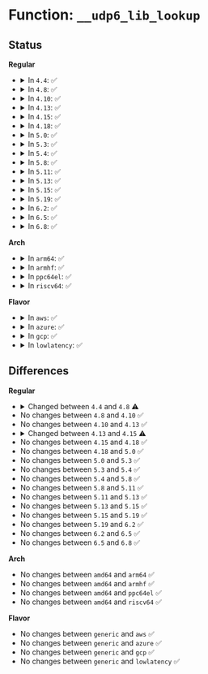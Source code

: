 # Function: <code>__udp6_lib_lookup</code>

## Status
<b>Regular</b>
<ul>
<li>
<details>
<summary>In <code>4.4</code>: ✅</summary>

```c
struct sock *__udp6_lib_lookup(struct net *net, const struct in6_addr *saddr, __be16 sport, const struct in6_addr *daddr, __be16 dport, int dif, struct udp_table *udptable);
```

**Collision:** Unique Global

**Inline:** No

**Transformation:** False

**Instances:**

```
In net/ipv6/udp.c (ffffffff817e3990)
Location: net/ipv6/udp.c:287
Inline: False
Direct callers:
  - net/ipv6/udp.c:udp6_lib_lookup
  - net/ipv6/udp.c:__udp6_lib_err
  - net/ipv6/udp.c:__udp6_lib_rcv
```
**Symbols:**

```
ffffffff817e3990-ffffffff817e3da2: __udp6_lib_lookup (STB_GLOBAL)
```
</details>
</li>
<li>
<details>
<summary>In <code>4.8</code>: ✅</summary>

```c
struct sock *__udp6_lib_lookup(struct net *net, const struct in6_addr *saddr, __be16 sport, const struct in6_addr *daddr, __be16 dport, int dif, struct udp_table *udptable, struct sk_buff *skb);
```

**Collision:** Unique Global

**Inline:** No

**Transformation:** False

**Instances:**

```
In net/ipv6/udp.c (ffffffff81851d60)
Location: net/ipv6/udp.c:205
Inline: False
Direct callers:
  - net/ipv6/udp.c:__udp6_lib_rcv
  - net/ipv6/udp.c:__udp6_lib_err
  - net/ipv6/udp.c:udp6_lib_lookup
  - net/ipv6/udp.c:udp6_lib_lookup_skb
```
**Symbols:**

```
ffffffff81851d60-ffffffff81851fe2: __udp6_lib_lookup (STB_GLOBAL)
```
</details>
</li>
<li>
<details>
<summary>In <code>4.10</code>: ✅</summary>

```c
struct sock *__udp6_lib_lookup(struct net *net, const struct in6_addr *saddr, __be16 sport, const struct in6_addr *daddr, __be16 dport, int dif, struct udp_table *udptable, struct sk_buff *skb);
```

**Collision:** Unique Global

**Inline:** No

**Transformation:** False

**Instances:**

```
In net/ipv6/udp.c (ffffffff81883b20)
Location: net/ipv6/udp.c:205
Inline: False
Direct callers:
  - net/ipv6/udp.c:__udp6_lib_rcv
  - net/ipv6/udp.c:__udp6_lib_err
  - net/ipv6/udp.c:udp6_lib_lookup
  - net/ipv6/udp.c:udp6_lib_lookup_skb
```
**Symbols:**

```
ffffffff81883b20-ffffffff81883da2: __udp6_lib_lookup (STB_GLOBAL)
```
</details>
</li>
<li>
<details>
<summary>In <code>4.13</code>: ✅</summary>

```c
struct sock *__udp6_lib_lookup(struct net *net, const struct in6_addr *saddr, __be16 sport, const struct in6_addr *daddr, __be16 dport, int dif, struct udp_table *udptable, struct sk_buff *skb);
```

**Collision:** Unique Global

**Inline:** No

**Transformation:** False

**Instances:**

```
In net/ipv6/udp.c (ffffffff818a9dd0)
Location: net/ipv6/udp.c:216
Inline: False
Direct callers:
  - net/ipv6/udp.c:__udp6_lib_rcv
  - net/ipv6/udp.c:__udp6_lib_err
  - net/ipv6/udp.c:udp6_lib_lookup
  - net/ipv6/udp.c:udp6_lib_lookup_skb
```
**Symbols:**

```
ffffffff818a9dd0-ffffffff818aa08f: __udp6_lib_lookup (STB_GLOBAL)
```
</details>
</li>
<li>
<details>
<summary>In <code>4.15</code>: ✅</summary>

```c
struct sock *__udp6_lib_lookup(struct net *net, const struct in6_addr *saddr, __be16 sport, const struct in6_addr *daddr, __be16 dport, int dif, int sdif, struct udp_table *udptable, struct sk_buff *skb);
```

**Collision:** Unique Global

**Inline:** No

**Transformation:** False

**Instances:**

```
In net/ipv6/udp.c (ffffffff8192c7d0)
Location: net/ipv6/udp.c:220
Inline: False
Direct callers:
  - net/ipv6/udp.c:__udp6_lib_rcv
  - net/ipv6/udp.c:__udp6_lib_err
  - net/ipv6/udp.c:udp6_lib_lookup
  - net/ipv6/udp.c:udp6_lib_lookup_skb
```
**Symbols:**

```
ffffffff8192c7d0-ffffffff8192ca9d: __udp6_lib_lookup (STB_GLOBAL)
```
</details>
</li>
<li>
<details>
<summary>In <code>4.18</code>: ✅</summary>

```c
struct sock *__udp6_lib_lookup(struct net *net, const struct in6_addr *saddr, __be16 sport, const struct in6_addr *daddr, __be16 dport, int dif, int sdif, struct udp_table *udptable, struct sk_buff *skb);
```

**Collision:** Unique Global

**Inline:** No

**Transformation:** False

**Instances:**

```
In net/ipv6/udp.c (ffffffff81985660)
Location: net/ipv6/udp.c:197
Inline: False
Direct callers:
  - net/ipv6/udp.c:__udp6_lib_rcv
  - net/ipv6/udp.c:__udp6_lib_err
  - net/ipv6/udp.c:udp6_lib_lookup
  - net/ipv6/udp.c:udp6_lib_lookup_skb
```
**Symbols:**

```
ffffffff81985660-ffffffff81985b44: __udp6_lib_lookup (STB_GLOBAL)
```
</details>
</li>
<li>
<details>
<summary>In <code>5.0</code>: ✅</summary>

```c
struct sock *__udp6_lib_lookup(struct net *net, const struct in6_addr *saddr, __be16 sport, const struct in6_addr *daddr, __be16 dport, int dif, int sdif, struct udp_table *udptable, struct sk_buff *skb);
```

**Collision:** Unique Global

**Inline:** No

**Transformation:** False

**Instances:**

```
In net/ipv6/udp.c (ffffffff819bbdd0)
Location: net/ipv6/udp.c:191
Inline: False
Direct callers:
  - net/ipv6/udp.c:__udp6_lib_rcv
  - net/ipv6/udp.c:__udp6_lib_err
  - net/ipv6/udp.c:__udp6_lib_err
  - net/ipv6/udp.c:udp6_lib_lookup
  - net/ipv6/udp.c:udp6_lib_lookup_skb
```
**Symbols:**

```
ffffffff819bbdd0-ffffffff819bc17f: __udp6_lib_lookup (STB_GLOBAL)
```
</details>
</li>
<li>
<details>
<summary>In <code>5.3</code>: ✅</summary>

```c
struct sock *__udp6_lib_lookup(struct net *net, const struct in6_addr *saddr, __be16 sport, const struct in6_addr *daddr, __be16 dport, int dif, int sdif, struct udp_table *udptable, struct sk_buff *skb);
```

**Collision:** Unique Global

**Inline:** No

**Transformation:** False

**Instances:**

```
In net/ipv6/udp.c (ffffffff81a2a9c0)
Location: net/ipv6/udp.c:179
Inline: False
Direct callers:
  - net/ipv6/udp.c:__udp6_lib_rcv
  - net/ipv6/udp.c:__udp6_lib_err
  - net/ipv6/udp.c:__udp6_lib_err
  - net/ipv6/udp.c:udp6_lib_lookup
  - net/ipv6/udp.c:udp6_lib_lookup_skb
```
**Symbols:**

```
ffffffff81a2a9c0-ffffffff81a2acc1: __udp6_lib_lookup (STB_GLOBAL)
```
</details>
</li>
<li>
<details>
<summary>In <code>5.4</code>: ✅</summary>

```c
struct sock *__udp6_lib_lookup(struct net *net, const struct in6_addr *saddr, __be16 sport, const struct in6_addr *daddr, __be16 dport, int dif, int sdif, struct udp_table *udptable, struct sk_buff *skb);
```

**Collision:** Unique Global

**Inline:** No

**Transformation:** False

**Instances:**

```
In net/ipv6/udp.c (ffffffff81a61520)
Location: net/ipv6/udp.c:179
Inline: False
Direct callers:
  - net/ipv6/udp.c:__udp6_lib_rcv
  - net/ipv6/udp.c:__udp6_lib_err
  - net/ipv6/udp.c:__udp6_lib_err
  - net/ipv6/udp.c:udp6_lib_lookup
  - net/ipv6/udp.c:udp6_lib_lookup_skb
```
**Symbols:**

```
ffffffff81a61520-ffffffff81a61827: __udp6_lib_lookup (STB_GLOBAL)
```
</details>
</li>
<li>
<details>
<summary>In <code>5.8</code>: ✅</summary>

```c
struct sock *__udp6_lib_lookup(struct net *net, const struct in6_addr *saddr, __be16 sport, const struct in6_addr *daddr, __be16 dport, int dif, int sdif, struct udp_table *udptable, struct sk_buff *skb);
```

**Collision:** Unique Global

**Inline:** No

**Transformation:** False

**Instances:**

```
In net/ipv6/udp.c (ffffffff81b5a140)
Location: net/ipv6/udp.c:182
Inline: False
Direct callers:
  - net/ipv6/udp.c:__udp6_lib_rcv
  - net/ipv6/udp.c:__udp6_lib_err
  - net/ipv6/udp.c:__udp6_lib_err_encap
  - net/ipv6/udp.c:udp6_lib_lookup
  - net/ipv6/udp.c:udp6_lib_lookup_skb
```
**Symbols:**

```
ffffffff81b5a140-ffffffff81b5a226: __udp6_lib_lookup (STB_GLOBAL)
```
</details>
</li>
<li>
<details>
<summary>In <code>5.11</code>: ✅</summary>

```c
struct sock *__udp6_lib_lookup(struct net *net, const struct in6_addr *saddr, __be16 sport, const struct in6_addr *daddr, __be16 dport, int dif, int sdif, struct udp_table *udptable, struct sk_buff *skb);
```

**Collision:** Unique Global

**Inline:** No

**Transformation:** False

**Instances:**

```
In net/ipv6/udp.c (ffffffff81b687a0)
Location: net/ipv6/udp.c:217
Inline: False
Direct callers:
  - net/ipv6/udp.c:__udp6_lib_rcv
  - net/ipv6/udp.c:__udp6_lib_err
  - net/ipv6/udp.c:__udp6_lib_err_encap
  - net/ipv6/udp.c:udp6_lib_lookup
  - net/ipv6/udp.c:udp6_lib_lookup_skb
  - net/ipv6/udp_offload.c:udp6_gro_receive
```
**Symbols:**

```
ffffffff81b687a0-ffffffff81b689a4: __udp6_lib_lookup (STB_GLOBAL)
```
</details>
</li>
<li>
<details>
<summary>In <code>5.13</code>: ✅</summary>

```c
struct sock *__udp6_lib_lookup(struct net *net, const struct in6_addr *saddr, __be16 sport, const struct in6_addr *daddr, __be16 dport, int dif, int sdif, struct udp_table *udptable, struct sk_buff *skb);
```

**Collision:** Unique Global

**Inline:** No

**Transformation:** False

**Instances:**

```
In net/ipv6/udp.c (ffffffff81b56a90)
Location: net/ipv6/udp.c:217
Inline: False
Direct callers:
  - net/ipv6/udp.c:__udp6_lib_rcv
  - net/ipv6/udp.c:__udp6_lib_err
  - net/ipv6/udp.c:__udp6_lib_err
  - net/ipv6/udp.c:udp6_lib_lookup
  - net/ipv6/udp.c:udp6_lib_lookup_skb
  - net/ipv6/udp_offload.c:udp6_gro_receive
```
**Symbols:**

```
ffffffff81b56a90-ffffffff81b56c8f: __udp6_lib_lookup (STB_GLOBAL)
```
</details>
</li>
<li>
<details>
<summary>In <code>5.15</code>: ✅</summary>

```c
struct sock *__udp6_lib_lookup(struct net *net, const struct in6_addr *saddr, __be16 sport, const struct in6_addr *daddr, __be16 dport, int dif, int sdif, struct udp_table *udptable, struct sk_buff *skb);
```

**Collision:** Unique Global

**Inline:** No

**Transformation:** False

**Instances:**

```
In net/ipv6/udp.c (ffffffff81c1c1f0)
Location: net/ipv6/udp.c:219
Inline: False
Direct callers:
  - net/ipv6/udp.c:__udp6_lib_rcv
  - net/ipv6/udp.c:__udp6_lib_err
  - net/ipv6/udp.c:__udp6_lib_err
  - net/ipv6/udp.c:udp6_lib_lookup
  - net/ipv6/udp.c:udp6_lib_lookup_skb
  - net/ipv6/udp_offload.c:udp6_gro_receive
```
**Symbols:**

```
ffffffff81c1c1f0-ffffffff81c1c3ea: __udp6_lib_lookup (STB_GLOBAL)
```
</details>
</li>
<li>
<details>
<summary>In <code>5.19</code>: ✅</summary>

```c
struct sock *__udp6_lib_lookup(struct net *net, const struct in6_addr *saddr, __be16 sport, const struct in6_addr *daddr, __be16 dport, int dif, int sdif, struct udp_table *udptable, struct sk_buff *skb);
```

**Collision:** Unique Global

**Inline:** No

**Transformation:** False

**Instances:**

```
In net/ipv6/udp.c (ffffffff81db89f0)
Location: net/ipv6/udp.c:221
Inline: False
Direct callers:
  - net/ipv6/udp.c:__udp6_lib_rcv
  - net/ipv6/udp.c:__udp6_lib_err
  - net/ipv6/udp.c:__udp6_lib_err
  - net/ipv6/udp.c:udp6_lib_lookup
  - net/ipv6/udp.c:udp6_lib_lookup_skb
  - net/ipv6/udp_offload.c:udp6_gro_receive
```
**Symbols:**

```
ffffffff81db89f0-ffffffff81db8c24: __udp6_lib_lookup (STB_GLOBAL)
```
</details>
</li>
<li>
<details>
<summary>In <code>6.2</code>: ✅</summary>

```c
struct sock *__udp6_lib_lookup(struct net *net, const struct in6_addr *saddr, __be16 sport, const struct in6_addr *daddr, __be16 dport, int dif, int sdif, struct udp_table *udptable, struct sk_buff *skb);
```

**Collision:** Unique Global

**Inline:** No

**Transformation:** False

**Instances:**

```
In net/ipv6/udp.c (ffffffff81f88a40)
Location: net/ipv6/udp.c:235
Inline: False
Direct callers:
  - net/ipv6/udp.c:__udp6_lib_rcv
  - net/ipv6/udp.c:__udp6_lib_err
  - net/ipv6/udp.c:__udp6_lib_err
  - net/ipv6/udp.c:udp6_lib_lookup
  - net/ipv6/udp.c:udp6_lib_lookup_skb
  - net/ipv6/udp_offload.c:udp6_gro_receive
```
**Symbols:**

```
ffffffff81f88a40-ffffffff81f88c73: __udp6_lib_lookup (STB_GLOBAL)
```
</details>
</li>
<li>
<details>
<summary>In <code>6.5</code>: ✅</summary>

```c
struct sock *__udp6_lib_lookup(struct net *net, const struct in6_addr *saddr, __be16 sport, const struct in6_addr *daddr, __be16 dport, int dif, int sdif, struct udp_table *udptable, struct sk_buff *skb);
```

**Collision:** Unique Global

**Inline:** No

**Transformation:** False

**Instances:**

```
In net/ipv6/udp.c (ffffffff81feac90)
Location: net/ipv6/udp.c:246
Inline: False
Direct callers:
  - net/ipv6/udp.c:__udp6_lib_rcv
  - net/ipv6/udp.c:__udp6_lib_err
  - net/ipv6/udp.c:__udp6_lib_err
  - net/ipv6/udp.c:udp6_lib_lookup
  - net/ipv6/udp.c:udp6_lib_lookup_skb
  - net/ipv6/udp_offload.c:udp6_gro_receive
```
**Symbols:**

```
ffffffff81feac90-ffffffff81feaebd: __udp6_lib_lookup (STB_GLOBAL)
```
</details>
</li>
<li>
<details>
<summary>In <code>6.8</code>: ✅</summary>

```c
struct sock *__udp6_lib_lookup(struct net *net, const struct in6_addr *saddr, __be16 sport, const struct in6_addr *daddr, __be16 dport, int dif, int sdif, struct udp_table *udptable, struct sk_buff *skb);
```

**Collision:** Unique Global

**Inline:** No

**Transformation:** False

**Instances:**

```
In net/ipv6/udp.c (ffffffff820b8d80)
Location: net/ipv6/udp.c:211
Inline: False
Direct callers:
  - net/ipv6/udp.c:__udp6_lib_rcv
  - net/ipv6/udp.c:__udp6_lib_err
  - net/ipv6/udp.c:__udp6_lib_err
  - net/ipv6/udp.c:udp6_lib_lookup
  - net/ipv6/udp.c:udp6_lib_lookup_skb
  - net/ipv6/udp_offload.c:udp6_gro_receive
```
**Symbols:**

```
ffffffff820b8d80-ffffffff820b8ee9: __udp6_lib_lookup (STB_GLOBAL)
```
</details>
</li>
</ul>
<b>Arch</b>
<ul>
<li>
<details>
<summary>In <code>arm64</code>: ✅</summary>

```c
struct sock *__udp6_lib_lookup(struct net *net, const struct in6_addr *saddr, __be16 sport, const struct in6_addr *daddr, __be16 dport, int dif, int sdif, struct udp_table *udptable, struct sk_buff *skb);
```

**Collision:** Unique Global

**Inline:** No

**Transformation:** False

**Instances:**

```
In net/ipv6/udp.c (ffff800010d247e8)
Location: net/ipv6/udp.c:179
Inline: False
Direct callers:
  - net/ipv6/udp.c:__udp6_lib_rcv
  - net/ipv6/udp.c:__udp6_lib_err
  - net/ipv6/udp.c:__udp6_lib_err
  - net/ipv6/udp.c:udp6_lib_lookup
  - net/ipv6/udp.c:udp6_lib_lookup_skb
```
**Symbols:**

```
ffff800010d247e8-ffff800010d24bd8: __udp6_lib_lookup (STB_GLOBAL)
```
</details>
</li>
<li>
<details>
<summary>In <code>armhf</code>: ✅</summary>

```c
struct sock *__udp6_lib_lookup(struct net *net, const struct in6_addr *saddr, __be16 sport, const struct in6_addr *daddr, __be16 dport, int dif, int sdif, struct udp_table *udptable, struct sk_buff *skb);
```

**Collision:** Unique Global

**Inline:** No

**Transformation:** False

**Instances:**

```
In net/ipv6/udp.c (c0e2b600)
Location: net/ipv6/udp.c:179
Inline: False
Direct callers:
  - net/ipv6/udp.c:__udp6_lib_rcv
  - net/ipv6/udp.c:__udp6_lib_err
  - net/ipv6/udp.c:__udp6_lib_err
  - net/ipv6/udp.c:udp6_lib_lookup
  - net/ipv6/udp.c:udp6_lib_lookup_skb
```
**Symbols:**

```
c0e2b600-c0e2b95c: __udp6_lib_lookup (STB_GLOBAL)
```
</details>
</li>
<li>
<details>
<summary>In <code>ppc64el</code>: ✅</summary>

```c
struct sock *__udp6_lib_lookup(struct net *net, const struct in6_addr *saddr, __be16 sport, const struct in6_addr *daddr, __be16 dport, int dif, int sdif, struct udp_table *udptable, struct sk_buff *skb);
```

**Collision:** Unique Global

**Inline:** No

**Transformation:** False

**Instances:**

```
In net/ipv6/udp.c (c000000000e570d0)
Location: net/ipv6/udp.c:179
Inline: False
Direct callers:
  - net/ipv6/udp.c:__udp6_lib_rcv
  - net/ipv6/udp.c:__udp6_lib_err
  - net/ipv6/udp.c:__udp6_lib_err
  - net/ipv6/udp.c:__udp6_lib_err
  - net/ipv6/udp.c:udp6_lib_lookup
  - net/ipv6/udp.c:udp6_lib_lookup_skb
  - net/ipv6/udp.c:udp6_lib_lookup_skb
  - net/ipv6/udp.c:udp6_lib_lookup_skb
```
**Symbols:**

```
c000000000e570d0-c000000000e57498: __udp6_lib_lookup (STB_GLOBAL)
```
</details>
</li>
<li>
<details>
<summary>In <code>riscv64</code>: ✅</summary>

```c
struct sock *__udp6_lib_lookup(struct net *net, const struct in6_addr *saddr, __be16 sport, const struct in6_addr *daddr, __be16 dport, int dif, int sdif, struct udp_table *udptable, struct sk_buff *skb);
```

**Collision:** Unique Global

**Inline:** No

**Transformation:** False

**Instances:**

```
In net/ipv6/udp.c (ffffffe000868402)
Location: net/ipv6/udp.c:179
Inline: False
Direct callers:
  - net/ipv6/udp.c:__udp6_lib_rcv
  - net/ipv6/udp.c:__udp6_lib_err
  - net/ipv6/udp.c:__udp6_lib_err
  - net/ipv6/udp.c:udp6_lib_lookup
  - net/ipv6/udp.c:udp6_lib_lookup_skb
```
**Symbols:**

```
ffffffe000868402-ffffffe0008688fe: __udp6_lib_lookup (STB_GLOBAL)
```
</details>
</li>
</ul>
<b>Flavor</b>
<ul>
<li>
<details>
<summary>In <code>aws</code>: ✅</summary>

```c
struct sock *__udp6_lib_lookup(struct net *net, const struct in6_addr *saddr, __be16 sport, const struct in6_addr *daddr, __be16 dport, int dif, int sdif, struct udp_table *udptable, struct sk_buff *skb);
```

**Collision:** Unique Global

**Inline:** No

**Transformation:** False

**Instances:**

```
In net/ipv6/udp.c (ffffffff81a00bb0)
Location: net/ipv6/udp.c:179
Inline: False
Direct callers:
  - net/ipv6/udp.c:__udp6_lib_rcv
  - net/ipv6/udp.c:__udp6_lib_err
  - net/ipv6/udp.c:__udp6_lib_err
  - net/ipv6/udp.c:udp6_lib_lookup
  - net/ipv6/udp.c:udp6_lib_lookup_skb
```
**Symbols:**

```
ffffffff81a00bb0-ffffffff81a00eb7: __udp6_lib_lookup (STB_GLOBAL)
```
</details>
</li>
<li>
<details>
<summary>In <code>azure</code>: ✅</summary>

```c
struct sock *__udp6_lib_lookup(struct net *net, const struct in6_addr *saddr, __be16 sport, const struct in6_addr *daddr, __be16 dport, int dif, int sdif, struct udp_table *udptable, struct sk_buff *skb);
```

**Collision:** Unique Global

**Inline:** No

**Transformation:** False

**Instances:**

```
In net/ipv6/udp.c (ffffffff819bd970)
Location: net/ipv6/udp.c:179
Inline: False
Direct callers:
  - net/ipv6/udp.c:__udp6_lib_rcv
  - net/ipv6/udp.c:__udp6_lib_err
  - net/ipv6/udp.c:__udp6_lib_err
  - net/ipv6/udp.c:udp6_lib_lookup
  - net/ipv6/udp.c:udp6_lib_lookup_skb
```
**Symbols:**

```
ffffffff819bd970-ffffffff819bdc77: __udp6_lib_lookup (STB_GLOBAL)
```
</details>
</li>
<li>
<details>
<summary>In <code>gcp</code>: ✅</summary>

```c
struct sock *__udp6_lib_lookup(struct net *net, const struct in6_addr *saddr, __be16 sport, const struct in6_addr *daddr, __be16 dport, int dif, int sdif, struct udp_table *udptable, struct sk_buff *skb);
```

**Collision:** Unique Global

**Inline:** No

**Transformation:** False

**Instances:**

```
In net/ipv6/udp.c (ffffffff81a6b630)
Location: net/ipv6/udp.c:179
Inline: False
Direct callers:
  - net/ipv6/udp.c:__udp6_lib_rcv
  - net/ipv6/udp.c:__udp6_lib_err
  - net/ipv6/udp.c:__udp6_lib_err
  - net/ipv6/udp.c:udp6_lib_lookup
  - net/ipv6/udp.c:udp6_lib_lookup_skb
```
**Symbols:**

```
ffffffff81a6b630-ffffffff81a6b937: __udp6_lib_lookup (STB_GLOBAL)
```
</details>
</li>
<li>
<details>
<summary>In <code>lowlatency</code>: ✅</summary>

```c
struct sock *__udp6_lib_lookup(struct net *net, const struct in6_addr *saddr, __be16 sport, const struct in6_addr *daddr, __be16 dport, int dif, int sdif, struct udp_table *udptable, struct sk_buff *skb);
```

**Collision:** Unique Global

**Inline:** No

**Transformation:** False

**Instances:**

```
In net/ipv6/udp.c (ffffffff81a77c40)
Location: net/ipv6/udp.c:179
Inline: False
Direct callers:
  - net/ipv6/udp.c:__udp6_lib_rcv
  - net/ipv6/udp.c:__udp6_lib_err
  - net/ipv6/udp.c:__udp6_lib_err
  - net/ipv6/udp.c:udp6_lib_lookup
  - net/ipv6/udp.c:udp6_lib_lookup_skb
```
**Symbols:**

```
ffffffff81a77c40-ffffffff81a77f47: __udp6_lib_lookup (STB_GLOBAL)
```
</details>
</li>
</ul>

## Differences
<b>Regular</b>
<ul>
<li>
<details>
<summary>Changed between <code>4.4</code> and <code>4.8</code> ⚠️</summary>
<ul>
<li>
<b>Param added. </b>
<code>struct sk_buff *skb</code>
</li>
</ul>
</details>
</li>
<li>
No changes between <code>4.8</code> and <code>4.10</code> ✅
</li>
<li>
No changes between <code>4.10</code> and <code>4.13</code> ✅
</li>
<li>
<details>
<summary>Changed between <code>4.13</code> and <code>4.15</code> ⚠️</summary>
<ul>
<li>
<b>Param added. </b>
<code>int sdif</code>
</li>
<li>
<b>Param reordered. </b>
<code>net, saddr, sport, daddr, dport, dif, udptable, skb</code> ➡️ <code>net, saddr, sport, daddr, dport, dif, sdif, udptable, skb</code>
</li>
</ul>
</details>
</li>
<li>
No changes between <code>4.15</code> and <code>4.18</code> ✅
</li>
<li>
No changes between <code>4.18</code> and <code>5.0</code> ✅
</li>
<li>
No changes between <code>5.0</code> and <code>5.3</code> ✅
</li>
<li>
No changes between <code>5.3</code> and <code>5.4</code> ✅
</li>
<li>
No changes between <code>5.4</code> and <code>5.8</code> ✅
</li>
<li>
No changes between <code>5.8</code> and <code>5.11</code> ✅
</li>
<li>
No changes between <code>5.11</code> and <code>5.13</code> ✅
</li>
<li>
No changes between <code>5.13</code> and <code>5.15</code> ✅
</li>
<li>
No changes between <code>5.15</code> and <code>5.19</code> ✅
</li>
<li>
No changes between <code>5.19</code> and <code>6.2</code> ✅
</li>
<li>
No changes between <code>6.2</code> and <code>6.5</code> ✅
</li>
<li>
No changes between <code>6.5</code> and <code>6.8</code> ✅
</li>
</ul>
<b>Arch</b>
<ul>
<li>
No changes between <code>amd64</code> and <code>arm64</code> ✅
</li>
<li>
No changes between <code>amd64</code> and <code>armhf</code> ✅
</li>
<li>
No changes between <code>amd64</code> and <code>ppc64el</code> ✅
</li>
<li>
No changes between <code>amd64</code> and <code>riscv64</code> ✅
</li>
</ul>
<b>Flavor</b>
<ul>
<li>
No changes between <code>generic</code> and <code>aws</code> ✅
</li>
<li>
No changes between <code>generic</code> and <code>azure</code> ✅
</li>
<li>
No changes between <code>generic</code> and <code>gcp</code> ✅
</li>
<li>
No changes between <code>generic</code> and <code>lowlatency</code> ✅
</li>
</ul>
